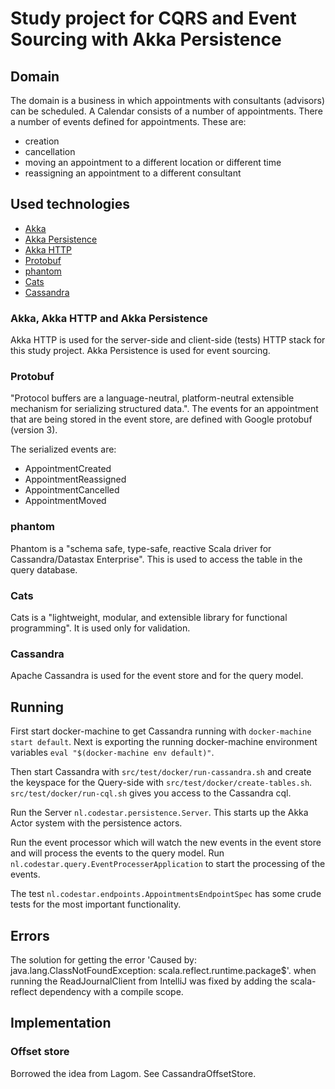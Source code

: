 # Study project for CQRS and Event Sourcing with Akka Persistence 
## Domain

The domain is a business in which appointments with consultants (advisors) can be scheduled.
A Calendar consists of a number of appointments. 
There a number of events defined for appointments.
These are:

- creation
- cancellation
- moving an appointment to a different location or different time
- reassigning an appointment to a different  consultant
 
## Used technologies

- [Akka](http://akka.io/)
- [Akka Persistence](http://doc.akka.io/docs/akka/current/scala/persistence.html)
- [Akka HTTP](http://doc.akka.io/docs/akka-http/current/scala.html)
- [Protobuf](https://developers.google.com/protocol-buffers/docs/proto3)
- [phantom](http://outworkers.com/blog/post/a-series-on-nl.codestar.query.phantom-part-1-getting-started-with-nl.codestar.query.phantom)
- [Cats](http://typelevel.org/cats/)
- [Cassandra](http://cassandra.apache.org/)

### Akka, Akka HTTP and Akka Persistence
Akka HTTP is used for the server-side and client-side (tests) HTTP stack for this study project.
Akka Persistence is used for event sourcing.

### Protobuf
"Protocol buffers are a language-neutral, platform-neutral extensible mechanism for serializing structured data.".
The events for an appointment that are being stored in the event store, are defined with Google protobuf (version 3).

The serialized events are:

- AppointmentCreated
- AppointmentReassigned
- AppointmentCancelled
- AppointmentMoved

### phantom
Phantom is a "schema safe, type-safe, reactive Scala driver for Cassandra/Datastax Enterprise". 
This is used to access the table in the query database. 

### Cats
Cats is a "lightweight, modular, and extensible library for functional programming". It is used only for validation.

### Cassandra
Apache Cassandra is used for the event store and for the query model.

## Running
First start docker-machine to get Cassandra running with `docker-machine start default`.
Next is exporting the running docker-machine environment variables `eval "$(docker-machine env default)"`.
 
Then start Cassandra with `src/test/docker/run-cassandra.sh` and create the keyspace for the Query-side with 
`src/test/docker/create-tables.sh`.
`src/test/docker/run-cql.sh` gives you access to the Cassandra cql.


Run the Server `nl.codestar.persistence.Server`. This starts up the Akka Actor system with the persistence actors.

Run the event processor which will watch the new events in the event store and will process the events to the query model.
Run `nl.codestar.query.EventProcesserApplication` to start the processing of the events.

The test `nl.codestar.endpoints.AppointmentsEndpointSpec` has some crude tests for the most important functionality.

## Errors
The solution for getting the error 'Caused by: java.lang.ClassNotFoundException: scala.reflect.runtime.package$'.
when running the ReadJournalClient from IntelliJ was fixed by adding the scala-reflect dependency with a compile scope.

## Implementation

### Offset store
Borrowed the idea from Lagom. See CassandraOffsetStore.